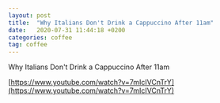 ```yaml
---
layout: post
title:  "Why Italians Don't Drink a Cappuccino After 11am"
date:   2020-07-31 11:44:18 +0200
categories: coffee
tag: coffee
---
```

Why Italians Don't Drink a Cappuccino After 11am

[https://www.youtube.com/watch?v=7mIcIVCnTrY](https://www.youtube.com/watch?v=7mIcIVCnTrY)
